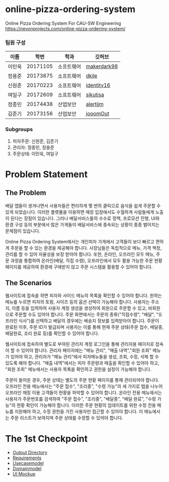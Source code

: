 # online-pizza-ordering-system
Online Pizza Ordering System For CAU-SW Engineering
https://nevonprojects.com/online-pizza-ordering-system/

### 팀원 구성
|이름|학번|학과|깃허브|
|------|---|---|---|
|이민욱|20171105|소프트웨어|[makerdark98](https://github.com/makerdark98)|
|정용준|20173875|소프트웨어|[dkile](https://github.com/dkile)|
|신원준|20170223|소프트웨어|[identity16](https://github.com/identity16)|
|여일구|20172609|소프트웨어|[sikutisa](https://github.com/sikutisa)|
|정종민|20174438|산업보안|[alertjjm](https://github.com/alertjjm)|
|김준기|20173156|산업보안|[jooomOut](https://github.com/jooomOut)|

### Subgroups
1. 피자주문: 신원준, 김준기
2. 관리자: 정종민, 정용준
3. 주문상태: 이민욱, 여일구

# Problem Statement

## The Problem
배달 앱들이 생겨나면서 사용자들은 편리하게 몇 번의 클릭으로 음식을 쉽게 주문할 수 있게 되었습니다. 이러한 플랫폼을 이용하면 매장 입장에서도 수월하게 사람들에게 노출이 된다는 장점이 있습니다. 그러나 배달서비스들의 수수료 정책, 프로모션 진행, UI와 환경 구성 등의 부분에서 많은 가게들이 배달서비스에 종속되는 상황이 종종 벌어지는 문제점이 있습니다.

Online Pizza Ordering System에서는 개인피자 가게에서 고객들이 보다 빠르고 편하게 주문을 할 수 있는 환경을 제공해야 합니다. 사장님들은 독립적으로 메뉴, 가격 책정, 관리를 할 수 있어 자율성을 보장 받아야 합니다. 또한, 온라인, 오프라인 모두 메뉴, 주문 과정을 통합하여 온라인(배달, 직접 수령), 오프라인에서 모두 활용 가능한 주문 현황 페이지를 제공하여 환경에 구애받지 않고 주문 시스템을 활용할 수 있어야 합니다.

## The Scenarios
웹사이트에 접속을 하면 피자와 사이드 메뉴의 목록을 확인할 수 있어야 합니다. 원하는 메뉴를 누르면 피자의 토핑, 사이즈 등의 옵션 선택이 가능해야 합니다. 사용자는 주소지, 이름 등을 입력하여 사용자 계정 생성을 생성하여 회원으로 주문할 수 있고, 비회원으로 주문할 수도 있어야 합니다. 주문 화면에서는 주문의 종류("직접수령", "배달", "오프라인 식사")를 선택하고 배달의 경우에는 배송지 정보를 입력받아야 합니다. 주문이 완료된 이후, 주문 ID가 발급되며 사용자는 이를 통해 현재 주문 상태(주문 접수, 배달중, 배달완료, 조리 완료 등)를 확인할 수 있어야 합니다.

웹사이트에 접속하여 별도로 부여된 관리자 계정 로그인을 통해 관리자용 페이지로 접속이 할 수 있어야 합니다. 관리자 페이지에는 "메뉴 관리", "매출 내역","회원 조회" 메뉴가 있어야 하고, 관리자가 "메뉴 관리"에서 피자메뉴들을 생성, 조회, 수정, 삭제 할 수 있도록 해야 합니다. "매출 내역"에서는 피자 주문량과 매출을 확인할 수 있어야 하고, "회원 조회" 메뉴에서는 사용자 목록을 확인하고 권한을 설정이 가능해야 합니다.

주문이 들어온 경우, 주문 상태는 별도의 주문 현황 페이지를 통해 관리되어야 합니다. 오프라인 전용 메뉴에서는 "주문 접수", "조리중", "수령 가능"의 세 가지로 탭을 나누어 오프라인 매장 이용 고객들이 현황을 파악할 수 있어야 합니다. 온라인 전용 메뉴에서는 사용자가 주문번호를 검색하여 "주문 접수", "조리중", "배달중", "배달 완료", "수령 가능"의 현황 확인이 가능해야 합니다. 이러한 주문 현황의 업데이트를 위한 수정 전용 메뉴를 지원해야 하고, 수정 권한을 가진 사용자만 접근할 수 있어야 합니다. 이 메뉴에서는 주문 리스트가 보여지며 주문 상태를 수정할 수 있어야 합니다.

# The 1st Checkpoint
- [Output Directory](https://github.com/cau-sw-engineering-2021/online-pizza-ordering-system/tree/master/docs/The1stCheckpointOutput)
- [Requirements](https://github.com/cau-sw-engineering-2021/online-pizza-ordering-system/blob/master/docs/The1stCheckpointOutput/Requirements.pdf)
- [Usecasemodel](https://github.com/cau-sw-engineering-2021/online-pizza-ordering-system/blob/master/docs/The1stCheckpointOutput/Usecasemodel.pdf)
- [Domainmodel](https://github.com/cau-sw-engineering-2021/online-pizza-ordering-system/blob/master/docs/The1stCheckpointOutput/Domainmodel.pdf)
- [UI Mockup](https://github.com/cau-sw-engineering-2021/online-pizza-ordering-system/blob/master/docs/The1stCheckpointOutput/UI%20mockup.pdf)
